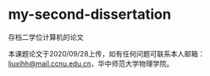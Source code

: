 # my-second-dissertation
存档二学位计算机的论文

本课题论文于2020/09/28上传，如有任何问题可联系本人邮箱：liuxihh@mail.ccnu.edu.cn，华中师范大学物理学院。

